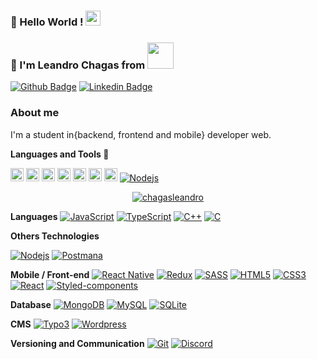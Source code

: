 ### 👋 Hello World !  <img src="https://github.com/TheDudeThatCode/TheDudeThatCode/blob/master/Assets/Earth.gif" width="24px">

### :man: I'm Leandro Chagas from <img src="https://media.giphy.com/media/L1RCuTvmJILT2/giphy.gif" width="42px">
[![Github Badge](https://img.shields.io/badge/-Github-000?style=flat-square&logo=Github&logoColor=white&link=https://github.com/chagasleandro)](https://github.com/chagasleandro)
[![Linkedin Badge](https://img.shields.io/badge/-LinkedIn-blue?style=flat-square&logo=Linkedin&logoColor=white&link=https://www.linkedin.com/in/fagnerpsantos/)](https://www.linkedin.com/in/leandro-chagas-b2264b91/)

### About me
I'm a student in{backend, frontend and mobile} developer web.

**Languages and Tools 🚀**

<a href="https://developer.mozilla.org/en-US/docs/Web/JavaScript" title="JavaScript"><img src="https://github.com/tomchen/stack-icons/blob/master/logos/javascript.svg" alt="JavaScript" width="21px" height="21px"></a>
<a href="https://www.typescriptlang.org/" title="Typescript"><img src="https://github.com/tomchen/stack-icons/blob/master/logos/typescript-icon.svg" alt="Typescript" width="21px" height="21px"></a>
<a href="https://getbootstrap.com/" title="Bootstrap"><img src="https://github.com/tomchen/stack-icons/blob/master/logos/bootstrap.svg" alt="Bootstrap" width="21px" height="21px"></a>
<a href="https://www.w3.org/TR/html5/" title="HTML5"><img src="https://github.com/tomchen/stack-icons/blob/master/logos/html-5.svg" alt="HTML5" width="21px" height="21px"></a>
<a href="https://nodejs.org/" title="Node.js"><img src="https://github.com/tomchen/stack-icons/blob/master/logos/nodejs-icon.svg" alt="Node.js" width="21px" height="21px"></a>
<a href="https://angular.io/" title="Angular"><img src="https://github.com/tomchen/stack-icons/blob/master/logos/angular-icon.svg" alt="Angular" width="21px" height="21px"></a>
<a href="https://code.visualstudio.com/" title="Visual Studio Code"><img src="https://github.com/tomchen/stack-icons/blob/master/logos/visual-studio-code.svg" alt="Visual Studio Code" width="21px" height="21px"></a>
[![Nodejs](https://img.shields.io/badge/-Nodejs-black?style=flat-square&logo=Node.js&link=https://github.com/chagasleandro/)](https://github.com/chagasleandro/)

<p align="center">
    <a href="https://github.com/chagasleandro" target="_blank"><img alt="chagasleandro" src="https://badges.pufler.dev/visits/chagasleandro/chagasleandro?logo=GitHub&label=Visits&color=success&logoColor=white&style=flat-square"/></a>
</p>

**Languages**
[![JavaScript](https://img.shields.io/badge/-JavaScript-black?style=flat-square&logo=javascript&link=https://github.com/chagasleandro/)](https://github.com/chagasleandro/)
[![TypeScript](https://img.shields.io/badge/-TypeScript-000000?style=flat-square&logo=typescript&link=https://github.com/chagasleandro/)](https://github.com/chagasleandro/)
[![C++](https://img.shields.io/badge/-C++-00599C?style=flat-square&logo=c++&link=https://github.com/chagasleandro/)](https://github.com/chagasleandro/)
[![C](https://img.shields.io/badge/-A8B9CC?style=flat-square&logo=c&logoColor=white&link=https://github.com/chagasleandro/)](https://github.com/chagasleandro/)

**Others Technologies**

[![Nodejs](https://img.shields.io/badge/-Nodejs-black?style=flat-square&logo=Node.js&link=https://github.com/chagasleandro/)](https://github.com/chagasleandro/)
[![Postmana](https://img.shields.io/badge/-Postman-5849BE?style=flat-square&logo=Postman&link=https://github.com/chagasleandro/)](https://github.com/chagasleandro/)

**Mobile / Front-end**
[![React Native](https://img.shields.io/badge/-ReactNative-black?style=flat-square&logo=react)](https://github.com/chagasleandro/)
[![Redux](https://img.shields.io/badge/-Redux-764ABC?style=flat-square&logo=redux&link=https://github.com/chagasleandro/)](https://github.com/chagasleandro/)
[![SASS](https://img.shields.io/badge/-SASS-ed9ac2?style=flat-square&logo=sass)](https://github.com/chagasleandro/)
[![HTML5](https://img.shields.io/badge/-HTML5-E34F26?style=flat-square&logo=html5&logoColor=white&link=https://github.com/chagasleandro/)](https://github.com/chagasleandro/)
[![CSS3](https://img.shields.io/badge/-CSS3-1572B6?style=flat-square&logo=css3&link=https://github.com/chagasleandro/)](https://github.com/chagasleandro/)
[![React](https://img.shields.io/badge/-React-black?style=flat-square&logo=react&link=https://github.com/chagasleandro/)](https://github.com/chagasleandro/)
[![Styled-components](https://img.shields.io/badge/-Styled%20Components-pink?style=flat-square&logo=styled-components)](https://github.com/chagasleandro/)


**Database**
[![MongoDB](https://img.shields.io/badge/-MongoDB-black?style=flat-square&logo=mongodb&link=https://github.com/chagasleandro/)](https://github.com/chagasleandro/)
[![MySQL](https://img.shields.io/badge/-MySQL-a0c4db?style=flat-square&logo=mysql&link=https://github.com/chagasleandro/)](https://github.com/chagasleandro/)
[![SQLite](https://img.shields.io/badge/-SQLite-003B57?style=flat-square&logo=sqlite&link=https://github.com/chagasleandro/)](https://github.com/chagasleandro/)

**CMS**
[![Typo3](https://img.shields.io/badge/-Typo3-f9d2a7?style=flat-square&logo=typo3&link=https://github.com/chagasleandro/)](https://github.com/chagasleandro/)
[![Wordpress](https://img.shields.io/badge/-Wordpress-21759B?style=flat-square&logo=Wordpress&link=https://github.com/chagasleandro/)](https://github.com/chagasleandro/)

**Versioning and Communication**
[![Git](https://img.shields.io/badge/-Git-black?style=flat-square&logo=git&link=https://github.com/chagasleandro/)](https://github.com/chagasleandro/)
[![Discord](https://img.shields.io/badge/-Discord-000000?style=flat-square&logo=Discord&link=https://github.com/chagasleandro/)](https://github.com/chagasleandro/)


